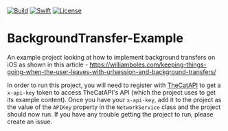 [![Build](https://github.com/wibosco/BackgroundTransfer-Example/actions/workflows/swift.yml/badge.svg)](https://github.com/wibosco/BackgroundTransfer-Example/actions/workflows/swift.yml)
<a href="https://swift.org"><img src="https://img.shields.io/badge/Swift-5-orange.svg?style=flat" alt="Swift" /></a>
[![License](http://img.shields.io/badge/License-MIT-green.svg?style=flat)](https://github.com/wibosco/BackgroundTransfer-Example/blob/main/LICENSE)

# BackgroundTransfer-Example
An example project looking at how to implement background transfers on iOS as shown in this article - https://williamboles.com/keeping-things-going-when-the-user-leaves-with-urlsession-and-background-transfers/

In order to run this project, you will need to register with [TheCatAPI](https://thecatapi.com/) to get a `x-api-key` token to access TheCatAPI's API (which the project uses to get its example content). Once you have your `x-api-key`, add it to the project as the value of the `APIKey` property in the `NetworkService` class and the project should now run. If you have any trouble getting the project to run, please create an issue.
